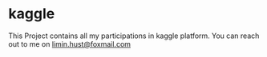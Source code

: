 kaggle
======
This Project contains all my participations in kaggle platform.
You can reach out to me on limin.hust@foxmail.com